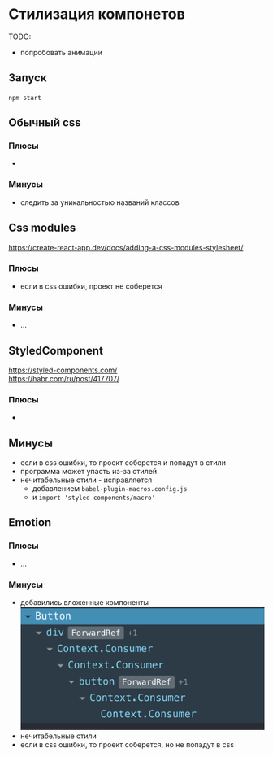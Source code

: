 # Стилизация компонетов

TODO: 
- попробовать анимации

## Запуск

```shell script
npm start
```

## Обычный css

### Плюсы
- 

### Минусы
- следить за уникальностью названий классов

## Css modules
https://create-react-app.dev/docs/adding-a-css-modules-stylesheet/  

### Плюсы
- если в css ошибки, проект не соберется

### Минусы
- ...

## StyledComponent
https://styled-components.com/  
https://habr.com/ru/post/417707/  

### Плюсы
- 

## Минусы
- если в css ошибки, то проект соберется и попадут в стили
- программа может упасть из-за стилей
- нечитабельные стили - исправляется
    - добавлением `babel-plugin-macros.config.js`
    - и `import 'styled-components/macro'`

## Emotion

### Плюсы
- ...

### Минусы
- добавились вложенные компоненты
![Screenshot](./data/emotion-minus-1.png)
- нечитабельные стили
- если в css ошибки, то проект соберется, но не попадут в css
